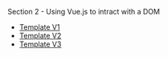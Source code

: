 Section 2 - Using Vue.js to intract with a DOM

* [Template V1](https://github.com/robsonoduarte/learn-vue/blob/master/vuejs-2-curse/section-02-vuejs-dom/template-v1.html)
* [Template V2](https://github.com/robsonoduarte/learn-vue/blob/master/vuejs-2-curse/section-02-vuejs-dom/template-v2.html)
* [Template V3](https://github.com/robsonoduarte/learn-vue/blob/master/vuejs-2-curse/section-02-vuejs-dom/template-v3.html)
